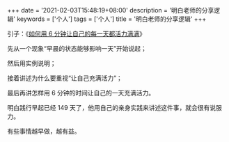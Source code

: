 +++
date = '2021-02-03T15:48:19+08:00'
description = '明白老师的分享逻辑'
keywords = ['个人']
tags = ['个人']
title = '明白老师的分享逻辑'
+++

引子：《[如何用 6 分钟让自己的每一天都活力满满](/posts/use-6-minutes-to-make-your-every-day-full-of-energy/)》

先从一个现象“早晨的状态能够影响一天”开始说起；

然后用实例说明；

接着讲述为什么要重视“让自己充满活力”；

最后再讲怎样用 6 分钟的时间让自己的一天充满活力。

明白践行早起已经 149 天了，他用自己的亲身实践来讲述这件事，就会很有说服力。

有些事情越早做，越有益。
